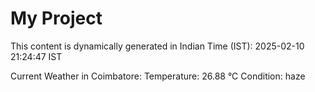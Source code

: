 # My Project

This content is dynamically generated in Indian Time (IST): 2025-02-10 21:24:47 IST


Current Weather in Coimbatore:
Temperature: 26.88 °C
Condition: haze
